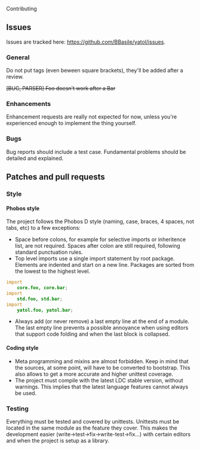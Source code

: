 Contributing

## Issues

Issues are tracked here: https://github.com/BBasile/yatol/issues.

### General

Do not put tags (even beween square brackets), they'll be added after a review.

~~[BUG, PARSER] Foo doesn't work after a Bar~~

### Enhancements

Enhancement requests are really not expected for now, unless you're experienced enough to implement the thing yourself.

### Bugs

Bug reports should include a test case.
Fundamental problems should be detailed and explained.

## Patches and pull requests

### Style

#### Phobos style

The project follows the Phobos D style (naming, case, braces, 4 spaces, not tabs, etc) to a few exceptions:

- Space before colons, for example for selective imports or inheritence list, are not required. Spaces after colon are still required, following standard punctuation rules.
- Top level imports use a single import statement by root package. Elements are indented and start on a new line. Packages are sorted from the lowest to the highest level.

```d
import
    core.foo, core.bar;
import
    std.foo, std.bar;
import
    yatol.foo, yatol.bar;
```

- Always add (or never remove) a last empty line at the end of a module. The last empty line prevents a possible annoyance when using editors that support code folding and when the last block is collapsed.

#### Coding style

- Meta programming and mixins are almost forbidden. Keep in mind that the sources, at some point, will have to be converted to bootstrap. This also allows to get a more accurate and higher unittest coverage.
- The project must compile with the latest LDC stable version, without warnings. This implies that the latest language features cannot always be used.

### Testing

Everything must be tested and covered by unittests.
Unittests must be located in the same module as the feature they cover. This makes the development easier (write->test->fix->write-test->fix...) with certain editors and when the project is setup as a library.
